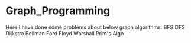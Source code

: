 # Graph_Programming
Here I have done some problems about below graph algorithms. 
BFS
DFS
Dijkstra
Bellman Ford
Floyd Warshall
Prim's Algo


